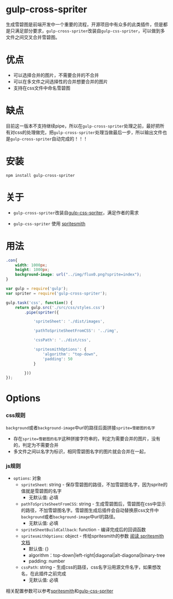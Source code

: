 # gulp-cross-spriter

生成雪碧图是前端开发中一个重要的流程，开源项目中有众多的此类插件，但是都是只满足部分要求，`gulp-cross-spriter`改装自`gulp-css-spriter`，可以做到多文件之间交叉合并雪碧图。

# 优点

* 可以选择合并的图片，不需要合并的不合并
* 可以在多文件之间选择性的合并想要合并的图片
* 支持在css文件中命名雪碧图

# 缺点

目前这一版本不支持继续pipe，所以在`gulp-cross-spriter`处理之前，最好把所有对css的处理做完，把`gulp-cross-spriter`处理当做最后一步，所以输出文件也是`gulp-cross-spriter`自动完成的！！！

# 安装

`npm install gulp-cross-spriter`

# 关于

* `gulp-cross-spriter`改装自[gulp-css-spriter](https://www.npmjs.com/package/gulp-css-spriter)，满足作者的需求

* `gulp-css-spriter` 使用 [spritesmith](https://www.npmjs.com/package/spritesmith)

# 用法
```css
.con{
	width: 1000px;
	height: 1000px;
	background-image: url("../img/flux0.png?sprite=index");
}
```

```js
var gulp = require('gulp');
var spriter = require('gulp-cross-spriter');

gulp.task('css', function() {
	return gulp.src('./src/css/styles.css')
		.pipe(spriter({

			'spriteSheet': './dist/images',

			'pathToSpriteSheetFromCSS': '../img',

			'cssPath': '../dist/css',

			'spritesmithOptions': {
                'algorithm': "top-down",
                'padding': 50
            }

		}))
});
```

# Options

### css规则

`background`或者`background-image`中url的路径后面拼接`sprite=雪碧图的名字`

* 存在`sprite=雪碧图的名字`这种拼接字符串的，判定为需要合并的图片，没有的，判定为不需要合并
* 多文件之间以名字为标识，相同雪碧图名字的图片就会合并在一起，

### js规则

 - `options`: 对象
 	 - `spriteSheet`: string - 保存雪碧图的路径，不加雪碧图名字，因为sprite的值就是雪碧图的名字
 	 	 - 无默认值: 必填
 	 - `pathToSpriteSheetFromCSS`: string - 生成雪碧图后，雪碧图在css中显示的路径，不加雪碧图名字。雪碧图生成后插件会自动替换原css文件中`background`或者`background-image`中url的路径。
 	 	 - 无默认值: 必填
 	 - `spriteSheetBuildCallback`: function - 编译完成后的回调函数
 	 - `spritesmithOptions`: object - 传给spritesmith的参数 [阅读 spritesmith文档](https://www.npmjs.com/package/spritesmith#-spritesmith-params-callback-)
 	 	 - 默认值: {}
		 - algorithm：top-down|left-right|diagonal|alt-diagonal|binary-tree
		 - padding: number
 	 - `cssPath`: string - 生成css的路径，css名字沿用源文件名字，如果想改名，在此插件之前完成
 	 	 - 无默认值: 必填

相关配置参数可以参考[spritesmith](https://www.npmjs.com/package/spritesmith)和[gulp-css-spriter](https://www.npmjs.com/package/gulp-css-spriter)
